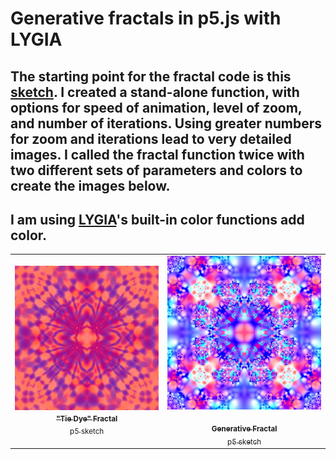 # Generative fractals in p5.js with LYGIA

## The starting point for the fractal code is this [sketch](https://www.shadertoy.com/view/ctByWz). I created a stand-alone function, with options for speed of animation, level of zoom, and number of iterations. Using greater numbers for zoom and iterations lead to very detailed images. I called the fractal function twice with two different sets of parameters and colors to create the images below.

## I am using [LYGIA](https://github.com/patriciogonzalezvivo/lygia)'s built-in color functions add color.

<!-- IMAGE-LIST:START - Do not remove or modify this section -->
<!-- prettier-ignore-start -->
<!-- markdownlint-disable -->
<table>
  <tbody>
    <tr>
      <td align="center"><a href="https://editor.p5js.org/kfahn/sketches/sLtJxaZXQ"> <img class="img" src="assets/tiedye1.jpg" alt="Tie Dye" style="vertical-align:top;" width="600" /><br /><sub><b>"Tie Dye" Fractal<br/></b>p5 sketch</sub></a></td>
     <td align="center"><a href="https://editor.p5js.org/kfahn/sketches/I29DSDQOS"> <img class="img" src="assets/fractal3.jpg" alt="Generative Fractal" style=" display: block;
    margin-left: auto;
    margin-right: auto;" width="600" /><br /><sub><b>Generative Fractal<br/></b>p5 sketch</sub></a></td>
    </tr>
  </tbody>
</table>

<!-- markdownlint-restore -->
<!-- prettier-ignore-end -->

<!-- IMAGE-LIST:END -->

